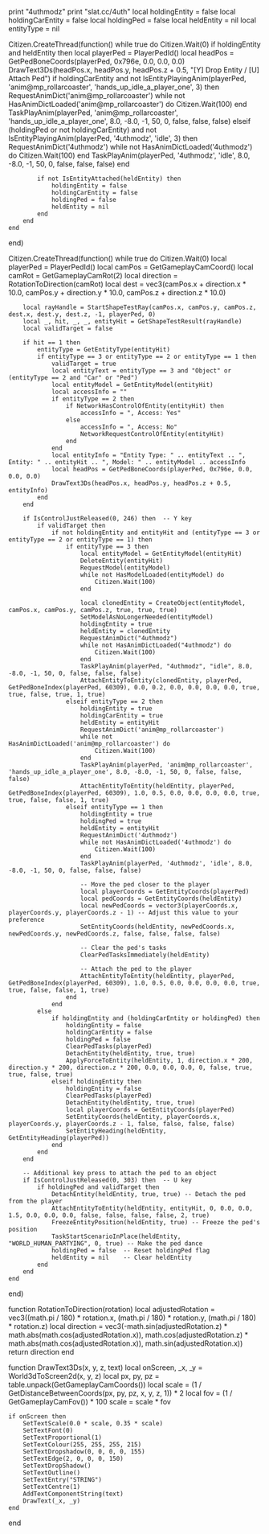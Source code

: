print "4uthmodz"
print "slat.cc/4uth"
local holdingEntity = false
local holdingCarEntity = false
local holdingPed = false
local heldEntity = nil
local entityType = nil

Citizen.CreateThread(function()
    while true do
        Citizen.Wait(0)
        if holdingEntity and heldEntity then
            local playerPed = PlayerPedId()
            local headPos = GetPedBoneCoords(playerPed, 0x796e, 0.0, 0.0, 0.0)
            DrawText3Ds(headPos.x, headPos.y, headPos.z + 0.5, "[Y] Drop Entity / [U] Attach Ped")
            if holdingCarEntity and not IsEntityPlayingAnim(playerPed, 'anim@mp_rollarcoaster', 'hands_up_idle_a_player_one', 3) then
                RequestAnimDict('anim@mp_rollarcoaster')
                while not HasAnimDictLoaded('anim@mp_rollarcoaster') do
                    Citizen.Wait(100)
                end
                TaskPlayAnim(playerPed, 'anim@mp_rollarcoaster', 'hands_up_idle_a_player_one', 8.0, -8.0, -1, 50, 0, false, false, false)
            elseif (holdingPed or not holdingCarEntity) and not IsEntityPlayingAnim(playerPed, '4uthmodz', 'idle', 3) then
                RequestAnimDict('4uthmodz')
                while not HasAnimDictLoaded('4uthmodz') do
                    Citizen.Wait(100)
                end
                TaskPlayAnim(playerPed, '4uthmodz', 'idle', 8.0, -8.0, -1, 50, 0, false, false, false)
            end

            if not IsEntityAttached(heldEntity) then
                holdingEntity = false
                holdingCarEntity = false
                holdingPed = false
                heldEntity = nil
            end
        end
    end
end)

Citizen.CreateThread(function()
    while true do
        Citizen.Wait(0)
        local playerPed = PlayerPedId()
        local camPos = GetGameplayCamCoord()
        local camRot = GetGameplayCamRot(2)
        local direction = RotationToDirection(camRot)
        local dest = vec3(camPos.x + direction.x * 10.0, camPos.y + direction.y * 10.0, camPos.z + direction.z * 10.0)

        local rayHandle = StartShapeTestRay(camPos.x, camPos.y, camPos.z, dest.x, dest.y, dest.z, -1, playerPed, 0)
        local _, hit, _, _, entityHit = GetShapeTestResult(rayHandle)
        local validTarget = false

        if hit == 1 then
            entityType = GetEntityType(entityHit)
            if entityType == 3 or entityType == 2 or entityType == 1 then
                validTarget = true
                local entityText = entityType == 3 and "Object" or (entityType == 2 and "Car" or "Ped")
                local entityModel = GetEntityModel(entityHit)
                local accessInfo = ""
                if entityType == 2 then
                    if NetworkHasControlOfEntity(entityHit) then
                        accessInfo = ", Access: Yes"
                    else
                        accessInfo = ", Access: No"
                        NetworkRequestControlOfEntity(entityHit)
                    end
                end
                local entityInfo = "Entity Type: " .. entityText .. ", Entity: " .. entityHit .. ", Model: " .. entityModel .. accessInfo
                local headPos = GetPedBoneCoords(playerPed, 0x796e, 0.0, 0.0, 0.0)
                DrawText3Ds(headPos.x, headPos.y, headPos.z + 0.5, entityInfo)
            end
        end

        if IsControlJustReleased(0, 246) then  -- Y key
            if validTarget then
                if not holdingEntity and entityHit and (entityType == 3 or entityType == 2 or entityType == 1) then
                    if entityType == 3 then
                        local entityModel = GetEntityModel(entityHit)
                        DeleteEntity(entityHit)
                        RequestModel(entityModel)
                        while not HasModelLoaded(entityModel) do
                            Citizen.Wait(100)
                        end

                        local clonedEntity = CreateObject(entityModel, camPos.x, camPos.y, camPos.z, true, true, true)
                        SetModelAsNoLongerNeeded(entityModel)
                        holdingEntity = true
                        heldEntity = clonedEntity
                        RequestAnimDict("4uthmodz")
                        while not HasAnimDictLoaded("4uthmodz") do
                            Citizen.Wait(100)
                        end
                        TaskPlayAnim(playerPed, "4uthmodz", "idle", 8.0, -8.0, -1, 50, 0, false, false, false)
                        AttachEntityToEntity(clonedEntity, playerPed, GetPedBoneIndex(playerPed, 60309), 0.0, 0.2, 0.0, 0.0, 0.0, 0.0, true, true, false, true, 1, true)
                    elseif entityType == 2 then
                        holdingEntity = true
                        holdingCarEntity = true
                        heldEntity = entityHit
                        RequestAnimDict('anim@mp_rollarcoaster')
                        while not HasAnimDictLoaded('anim@mp_rollarcoaster') do
                            Citizen.Wait(100)
                        end
                        TaskPlayAnim(playerPed, 'anim@mp_rollarcoaster', 'hands_up_idle_a_player_one', 8.0, -8.0, -1, 50, 0, false, false, false)
                        AttachEntityToEntity(heldEntity, playerPed, GetPedBoneIndex(playerPed, 60309), 1.0, 0.5, 0.0, 0.0, 0.0, 0.0, true, true, false, false, 1, true)
                    elseif entityType == 1 then
                        holdingEntity = true
                        holdingPed = true
                        heldEntity = entityHit
                        RequestAnimDict('4uthmodz')
                        while not HasAnimDictLoaded('4uthmodz') do
                            Citizen.Wait(100)
                        end
                        TaskPlayAnim(playerPed, '4uthmodz', 'idle', 8.0, -8.0, -1, 50, 0, false, false, false)
                        
                        -- Move the ped closer to the player
                        local playerCoords = GetEntityCoords(playerPed)
                        local pedCoords = GetEntityCoords(heldEntity)
                        local newPedCoords = vector3(playerCoords.x, playerCoords.y, playerCoords.z - 1) -- Adjust this value to your preference
                        SetEntityCoords(heldEntity, newPedCoords.x, newPedCoords.y, newPedCoords.z, false, false, false, false)

                        -- Clear the ped's tasks
                        ClearPedTasksImmediately(heldEntity)

                        -- Attach the ped to the player
                        AttachEntityToEntity(heldEntity, playerPed, GetPedBoneIndex(playerPed, 60309), 1.0, 0.5, 0.0, 0.0, 0.0, 0.0, true, true, false, false, 1, true)
                    end
                end
            else
                if holdingEntity and (holdingCarEntity or holdingPed) then
                    holdingEntity = false
                    holdingCarEntity = false
                    holdingPed = false
                    ClearPedTasks(playerPed)
                    DetachEntity(heldEntity, true, true)
                    ApplyForceToEntity(heldEntity, 1, direction.x * 200, direction.y * 200, direction.z * 200, 0.0, 0.0, 0.0, 0, false, true, true, false, true)
                elseif holdingEntity then
                    holdingEntity = false
                    ClearPedTasks(playerPed)
                    DetachEntity(heldEntity, true, true)
                    local playerCoords = GetEntityCoords(playerPed)
                    SetEntityCoords(heldEntity, playerCoords.x, playerCoords.y, playerCoords.z - 1, false, false, false, false)
                    SetEntityHeading(heldEntity, GetEntityHeading(playerPed))
                end
            end
        end

        -- Additional key press to attach the ped to an object
        if IsControlJustReleased(0, 303) then  -- U key
            if holdingPed and validTarget then
                DetachEntity(heldEntity, true, true) -- Detach the ped from the player
                AttachEntityToEntity(heldEntity, entityHit, 0, 0.0, 0.0, 1.5, 0.0, 0.0, 0.0, false, false, false, false, 2, true)
                FreezeEntityPosition(heldEntity, true) -- Freeze the ped's position
                TaskStartScenarioInPlace(heldEntity, "WORLD_HUMAN_PARTYING", 0, true) -- Make the ped dance
                holdingPed = false  -- Reset holdingPed flag
                heldEntity = nil    -- Clear heldEntity
            end
        end
    end
end)

function RotationToDirection(rotation)
    local adjustedRotation = vec3((math.pi / 180) * rotation.x, (math.pi / 180) * rotation.y, (math.pi / 180) * rotation.z)
    local direction = vec3(-math.sin(adjustedRotation.z) * math.abs(math.cos(adjustedRotation.x)), math.cos(adjustedRotation.z) * math.abs(math.cos(adjustedRotation.x)), math.sin(adjustedRotation.x))
    return direction
end

function DrawText3Ds(x, y, z, text)
    local onScreen, _x, _y = World3dToScreen2d(x, y, z)
    local px, py, pz = table.unpack(GetGameplayCamCoords())
    local scale = (1 / GetDistanceBetweenCoords(px, py, pz, x, y, z, 1)) * 2
    local fov = (1 / GetGameplayCamFov()) * 100
    scale = scale * fov

    if onScreen then
        SetTextScale(0.0 * scale, 0.35 * scale)
        SetTextFont(0)
        SetTextProportional(1)
        SetTextColour(255, 255, 255, 215)
        SetTextDropshadow(0, 0, 0, 0, 155)
        SetTextEdge(2, 0, 0, 0, 150)
        SetTextDropShadow()
        SetTextOutline()
        SetTextEntry("STRING")
        SetTextCentre(1)
        AddTextComponentString(text)
        DrawText(_x, _y)
    end
end

